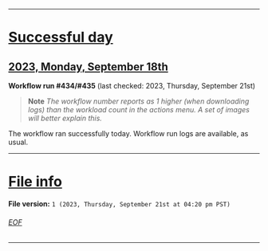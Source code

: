 
***

# [Successful day](#Successful-day)

## [2023, Monday, September 18th](#2023-Monday-September-18th)

**Workflow run #434/#435** (last checked: 2023, Thursday, September 21st)

> **Note** _The workflow number reports as 1 higher (when downloading logs) than the workload count in the actions menu. A set of images will better explain this._

The workflow ran successfully today. Workflow run logs are available, as usual.

***

# [File info](#File-info)

**File version:** `1 (2023, Thursday, September 21st at 04:20 pm PST)`

###### [EOF](#EOF)

***
